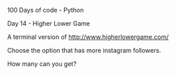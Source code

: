 100 Days of code - Python
 
Day 14 - Higher Lower Game

A terminal version of http://www.higherlowergame.com/

Choose the option that has more instagram followers.

How many can you get?